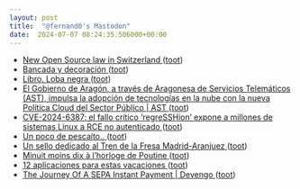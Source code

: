 ```yaml
---
layout: post
title:  "@fernand0's Mastodon"
date:  2024-07-07 08:24:35.506000+00:00
---
```

*  [New Open Source law in Switzerland ](https://joinup.ec.europa.eu/collection/open-source-observatory-osor/news/new-open-source-law-switzerlan) ([toot](https://mastodon.social/@fernand0/112744246509842661))
*  [Bancada y decoración ](https://www.flickr.com/photos/fernand0/53817273858) ([toot](https://mastodon.social/@fernand0/112742656616427126))
*  [Libro. Loba negra ](https://fotografiasenmovimiento.wordpress.com/2024/07/06/libro-loba-negra) ([toot](https://mastodon.social/@fernand0/112742625586990962))
*  [El Gobierno de Aragón, a través de Aragonesa de Servicios Telemáticos (AST), impulsa la adopción de tecnologías en la nube con la nueva Política Cloud del Sector Público \| AST ](https://ast.aragon.es/actualidad/el-gobierno-de-aragon-traves-de-aragonesa-de-servicios-telematicos-ast-impulsa-l) ([toot](https://mastodon.social/@fernand0/112742531878524734))
*  [CVE-2024-6387: el fallo crítico ‘regreSSHion’ expone a millones de sistemas Linux a RCE no autenticado ](https://unaaldia.hispasec.com/2024/07/cve-2024-6387-el-fallo-critico-regresshion-expone-a-millones-de-sistemas-linux-a-rce-no-autenticado.htm) ([toot](https://mastodon.social/@fernand0/112740767878677502))
*  [Un poco de pescaíto.. ](https://avecesunafoto.wordpress.com/2024/07/06/un-poco-de-pescaito) ([toot](https://mastodon.social/@fernand0/112740658673555196))
*  [Un sello dedicado al Tren de la Fresa Madrid-Aranjuez ](https://www.vialibre-ffe.com/noticias.asp?not=4220) ([toot](https://mastodon.social/@fernand0/112740572513672483))
*  [Minuit moins dix à l’horloge de  Poutine ](https://politoscope.org/2024/07/3471) ([toot](https://mastodon.social/@fernand0/112740328139743584))
*  [12 aplicaciones para estas vacaciones ](https://www.noticiasdealava.eus/alava/2024/06/30/12-aplicaciones-vacaciones-8418772.htm) ([toot](https://mastodon.social/@fernand0/112740100407252326))
*  [The Journey Of A SEPA Instant Payment \| Devengo ](https://devengo.com/blog/the-journey-of-a-sepa-instant-payment) ([toot](https://mastodon.social/@fernand0/112739336655794048))
